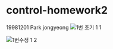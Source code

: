 # control-homework2
19981201 Park jongyeong
![1번 초기 1 1](https://github.com/user-attachments/assets/8b2a2358-cfc9-4714-b776-dc30fcce3b3f)  

![1번수정 1 2](https://github.com/user-attachments/assets/204814fe-a66c-432d-9b50-817c468b0167)
